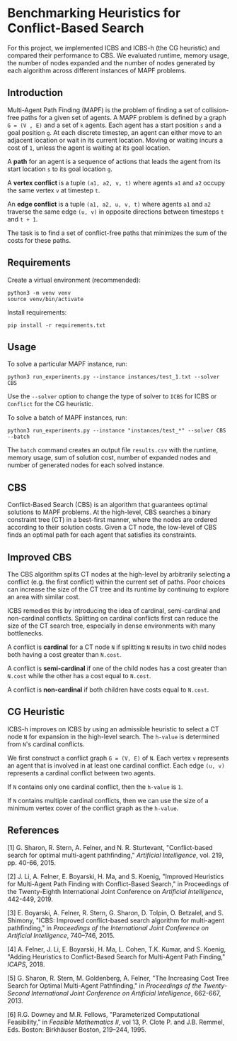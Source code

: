 # Benchmarking Heuristics for Conflict-Based Search

For this project, we implemented ICBS and ICBS-h (the CG heuristic) and compared their performance to CBS. 
We evaluated runtime, memory usage, the number of nodes expanded and the number of nodes generated by
each algorithm across different instances of MAPF problems.

## Introduction

Multi-Agent Path Finding (MAPF) is the problem of finding a set of collision-free paths for a
given set of agents. A MAPF problem is defined by a graph `G = (V , E)` and a set of `k` agents.
Each agent has a start position `s` and a goal position `g`. At each discrete timestep, 
an agent can either move to an adjacent location or wait in its current location. Moving or waiting 
incurs a cost of `1`, unless the agent is waiting at its goal location.

A **path** for an agent is a sequence of actions that leads the agent from its start location `s` to its
goal location `g`. 

A **vertex conflict** is a tuple `(a1, a2, v, t)` where agents `a1` and `a2` occupy the same
vertex `v` at timestep `t`.

An **edge conflict** is a tuple `(a1, a2, u, v, t)` where agents `a1` and `a2` traverse 
the same edge `(u, v)` in opposite directions between timesteps `t` and `t + 1`.

The task is to find a set of conflict-free paths that minimizes the sum of the costs for these paths.

## Requirements

Create a virtual environment (recommended):

```
python3 -m venv venv
source venv/bin/activate
```

Install requirements:

```
pip install -r requirements.txt
```

## Usage

To solve a particular MAPF instance, run:

```
python3 run_experiments.py --instance instances/test_1.txt --solver CBS
```

Use the `--solver` option to change the type of solver to `ICBS` for ICBS or `Conflict` for the CG heuristic.

To solve a batch of MAPF instances, run:

```
python3 run_experiments.py --instance "instances/test_*" --solver CBS --batch
```

The `batch` command creates an output file `results.csv` with the runtime, memory usage, sum of solution cost,
number of expanded nodes and number of generated nodes for each solved instance.

## CBS

Conflict-Based Search (CBS) is an algorithm that guarantees optimal solutions to MAPF
problems. At the high-level, CBS searches a binary constraint tree (CT) in a best-first manner, 
where the nodes are ordered according to their solution costs. Given a CT node, the low-level of CBS 
finds an optimal path for each agent that satisfies its constraints.

## Improved CBS

The CBS algorithm splits CT nodes at the high-level by arbitrarily selecting a conflict (e.g. the
first conflict) within the current set of paths. Poor choices can increase the size of the CT tree
and its runtime by continuing to explore an area with similar cost.

ICBS remedies this by introducing the idea of cardinal, semi-cardinal and non-cardinal conflicts. 
Splitting on cardinal conflicts first can reduce the size of the CT search tree, especially in 
dense environments with many bottlenecks.

A conflict is **cardinal** for a CT node `N` if splitting `N` results in two child
nodes both having a cost greater than `N.cost`.

A conflict is **semi-cardinal** if one of the child nodes has a cost greater than `N.cost` while the 
other has a cost equal to `N.cost`. 

A conflict is **non-cardinal** if both children have costs equal to `N.cost`.

## CG Heuristic

ICBS-h improves on ICBS by using an admissible heuristic to select a CT node `N` for
expansion in the high-level search. The `h-value` is determined from `N`'s cardinal conflicts.

We first construct a conflict graph `G = (V, E)` of `N`. Each vertex `v` represents an agent that
is involved in at least one cardinal conflict. Each edge `(u, v)` represents a cardinal
conflict between two agents.

If `N` contains only one cardinal conflict, then the `h-value` is `1`.

If `N` contains multiple cardinal conflicts, then we can use the size of a minimum vertex cover
of the conflict graph as the `h-value`.

## References

[1] G. Sharon, R. Stern, A. Felner, and N. R. Sturtevant, "Conflict-based search for optimal
multi-agent pathfinding," *Artificial Intelligence*, vol. 219, pp. 40-66, 2015.

[2] J. Li, A. Felner, E. Boyarski, H. Ma, and S. Koenig, "Improved Heuristics for Multi-Agent
Path Finding with Conflict-Based Search," in Proceedings of the Twenty-Eighth International
Joint Conference on *Artificial Intelligence*, 442-449, 2019.

[3] E. Boyarski, A. Felner, R. Stern, G. Sharon, D. Tolpin, O. Betzalel, and S. Shimony,
"ICBS: Improved conflict-based search algorithm for multi-agent pathfinding," in *Proceedings
of the International Joint Conference on Artificial Intelligence*, 740–746, 2015.

[4] A. Felner, J. Li, E. Boyarski, H. Ma, L. Cohen, T.K. Kumar, and S. Koenig, "Adding
Heuristics to Conflict-Based Search for Multi-Agent Path Finding," *ICAPS*, 2018.

[5] G. Sharon, R. Stern, M. Goldenberg, A. Felner, "The Increasing Cost Tree Search for
Optimal Multi-Agent Pathfinding," in *Proceedings of the Twenty-Second International Joint
Conference on Artificial Intelligence*, 662-667, 2013.

[6] R.G. Downey and M.R. Fellows, "Parameterized Computational Feasibility," in *Feasible
Mathematics II*, vol 13, P. Clote P. and J.B. Remmel, Eds. Boston: Birkhäuser Boston,
219–244, 1995.
